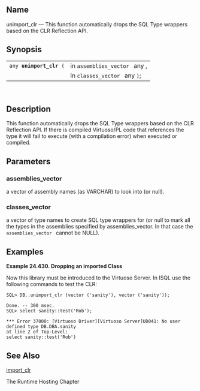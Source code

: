 <div>

<div>

</div>

<div>

## Name

unimport_clr — This function automatically drops the SQL Type wrappers
based on the CLR Reflection API.

</div>

<div>

## Synopsis

<div>

|                              |                               |
|------------------------------|-------------------------------|
| `any `**`unimport_clr`**` (` | in `assemblies_vector ` any , |
|                              | in `classes_vector ` any `)`; |

<div>

 

</div>

</div>

</div>

<div>

## Description

This function automatically drops the SQL Type wrappers based on the CLR
Reflection API. If there is compiled Virtuoso/PL code that references
the type it will fail to execute (with a compilation error) when
executed or compiled.

</div>

<div>

## Parameters

<div>

### assemblies_vector

a vector of assembly names (as VARCHAR) to look into (or null).

</div>

<div>

### classes_vector

a vector of type names to create SQL type wrappers for (or null to mark
all the types in the assemblies specified by assemblies_vector. In that
case the `assemblies_vector ` cannot be NULL).

</div>

</div>

<div>

## Examples

<div>

**Example 24.430. Dropping an imported Class**

<div>

Now this library must be introduced to the Virtuoso Server. In ISQL use
the following commands to test the CLR:

``` programlisting
SQL> DB..unimport_clr (vector ('sanity'), vector ('sanity'));

Done. -- 300 msec.
SQL> select sanity::test('Rob');

*** Error 37000: [Virtuoso Driver][Virtuoso Server]UD041: No user defined type DB.DBA.sanity
at line 2 of Top-Level:
select sanity::test('Rob')
```

</div>

</div>

  

</div>

<div>

## See Also

<a href="fn_import_clr.html" class="link"
title="import_clr">import_clr</a>

The Runtime Hosting Chapter

</div>

</div>
